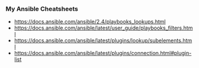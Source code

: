 ### My Ansible Cheatsheets


* https://docs.ansible.com/ansible/2.4/playbooks_lookups.html
* https://docs.ansible.com/ansible/latest/user_guide/playbooks_filters.html
* https://docs.ansible.com/ansible/latest/plugins/lookup/subelements.html
* https://docs.ansible.com/ansible/latest/plugins/connection.html#plugin-list

